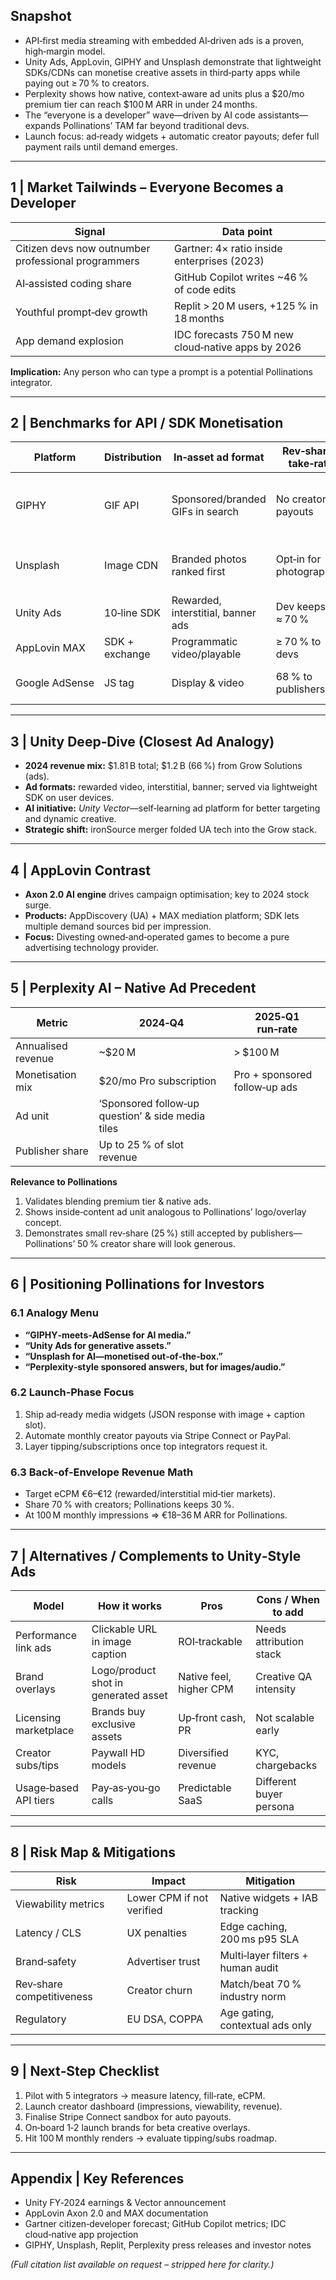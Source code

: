 ## Snapshot

* API‑first media streaming with embedded AI‑driven ads is a proven, high‑margin model.
* Unity Ads, AppLovin, GIPHY and Unsplash demonstrate that lightweight SDKs/CDNs can monetise creative assets in third‑party apps while paying out ≥ 70 % to creators.
* Perplexity shows how native, context‑aware ad units plus a \$20/mo premium tier can reach \$100 M ARR in under 24 months.
* The “everyone is a developer” wave—driven by AI code assistants—expands Pollinations’ TAM far beyond traditional devs.
* Launch focus: ad‑ready widgets + automatic creator payouts; defer full payment rails until demand emerges.

---

## 1 | Market Tailwinds – Everyone Becomes a Developer

| Signal                                              | Data point                                        |
| --------------------------------------------------- | ------------------------------------------------- |
| Citizen devs now outnumber professional programmers | Gartner: 4× ratio inside enterprises (2023)       |
| AI‑assisted coding share                            | GitHub Copilot writes \~46 % of code edits        |
| Youthful prompt‑dev growth                          | Replit > 20 M users, +125 % in 18 months          |
| App demand explosion                                | IDC forecasts 750 M new cloud‑native apps by 2026 |

**Implication:** Any person who can type a prompt is a potential Pollinations integrator.

---

## 2 | Benchmarks for API / SDK Monetisation

| Platform       | Distribution   | In‑asset ad format                 | Rev‑share / take‑rate    | Key lesson                                |
| -------------- | -------------- | ---------------------------------- | ------------------------ | ----------------------------------------- |
| GIPHY          | GIF API        | Sponsored/branded GIFs in search   | No creator payouts       | Ads can hitch‑hike on micro media packets |
| Unsplash       | Image CDN      | Branded photos ranked first        | Opt‑in for photographers | Native branding feels organic             |
| Unity Ads      | 10‑line SDK    | Rewarded, interstitial, banner ads | Dev keeps ≈ 70 %         | Low‑friction, high‑share standard         |
| AppLovin MAX   | SDK + exchange | Programmatic video/playable        | ≥ 70 % to devs           | AI lifts fill‐rate & eCPM                 |
| Google AdSense | JS tag         | Display & video                    | 68 % to publishers       | Trust benchmark for payouts               |

---

## 3 | Unity Deep‑Dive (Closest Ad Analogy)

* **2024 revenue mix:** \$1.81 B total; \$1.2 B (66 %) from Grow Solutions (ads).
* **Ad formats:** rewarded video, interstitial, banner; served via lightweight SDK on user devices.
* **AI initiative:** *Unity Vector*—self‑learning ad platform for better targeting and dynamic creative.
* **Strategic shift:** ironSource merger folded UA tech into the Grow stack.

---

## 4 | AppLovin Contrast

* **Axon 2.0 AI engine** drives campaign optimisation; key to 2024 stock surge.
* **Products:** AppDiscovery (UA) + MAX mediation platform; SDK lets multiple demand sources bid per impression.
* **Focus:** Divesting owned‑and‑operated games to become a pure advertising technology provider.

---

## 5 | Perplexity AI – Native Ad Precedent

| Metric             | 2024‑Q4                                           | 2025‑Q1 run‑rate              |
| ------------------ | ------------------------------------------------- | ----------------------------- |
| Annualised revenue | \~\$20 M                                          | > \$100 M                     |
| Monetisation mix   | \$20/mo Pro subscription                          | Pro + sponsored follow‑up ads |
| Ad unit            | ‘Sponsored follow‑up question’ & side media tiles |                               |
| Publisher share    | Up to 25 % of slot revenue                        |                               |

**Relevance to Pollinations**

1. Validates blending premium tier & native ads.
2. Shows inside‑content ad unit analogous to Pollinations’ logo/overlay concept.
3. Demonstrates small rev‑share (25 %) still accepted by publishers—Pollinations’ 50 % creator share will look generous.

---

## 6 | Positioning Pollinations for Investors

### 6.1 Analogy Menu

* **“GIPHY‑meets‑AdSense for AI media.”**
* **“Unity Ads for generative assets.”**
* **“Unsplash for AI—monetised out‑of‑the‑box.”**
* **“Perplexity‑style sponsored answers, but for images/audio.”**

### 6.2 Launch‑Phase Focus

1. Ship ad‑ready media widgets (JSON response with image + caption slot).
2. Automate monthly creator payouts via Stripe Connect or PayPal.
3. Layer tipping/subscriptions once top integrators request it.

### 6.3 Back‑of‑Envelope Revenue Math

* Target eCPM €6–€12 (rewarded/interstitial mid‑tier markets).
* Share 70 % with creators; Pollinations keeps 30 %.
* At 100 M monthly impressions ⇒ €18–36 M ARR for Pollinations.

---

## 7 | Alternatives / Complements to Unity‑Style Ads

| Model                 | How it works                         | Pros                    | Cons / When to add      |
| --------------------- | ------------------------------------ | ----------------------- | ----------------------- |
| Performance link ads  | Clickable URL in image caption       | ROI‑trackable           | Needs attribution stack |
| Brand overlays        | Logo/product shot in generated asset | Native feel, higher CPM | Creative QA intensity   |
| Licensing marketplace | Brands buy exclusive assets          | Up‑front cash, PR       | Not scalable early      |
| Creator subs/tips     | Paywall HD models                    | Diversified revenue     | KYC, chargebacks        |
| Usage‑based API tiers | Pay‑as‑you‑go calls                  | Predictable SaaS        | Different buyer persona |

---

## 8 | Risk Map & Mitigations

| Risk                      | Impact                    | Mitigation                        |
| ------------------------- | ------------------------- | --------------------------------- |
| Viewability metrics       | Lower CPM if not verified | Native widgets + IAB tracking     |
| Latency / CLS             | UX penalties              | Edge caching, 200 ms p95 SLA      |
| Brand‑safety              | Advertiser trust          | Multi‑layer filters + human audit |
| Rev‑share competitiveness | Creator churn             | Match/beat 70 % industry norm     |
| Regulatory                | EU DSA, COPPA             | Age gating, contextual ads only   |

---

## 9 | Next‑Step Checklist

1. Pilot with 5 integrators → measure latency, fill‑rate, eCPM.
2. Launch creator dashboard (impressions, viewability, revenue).
3. Finalise Stripe Connect sandbox for auto payouts.
4. On‑board 1‑2 launch brands for beta creative overlays.
5. Hit 100 M monthly renders → evaluate tipping/subs roadmap.

---

## Appendix | Key References

* Unity FY‑2024 earnings & Vector announcement
* AppLovin Axon 2.0 and MAX documentation
* Gartner citizen‑developer forecast; GitHub Copilot metrics; IDC cloud‑native app projection
* GIPHY, Unsplash, Replit, Perplexity press releases and investor notes

*(Full citation list available on request – stripped here for clarity.)*
